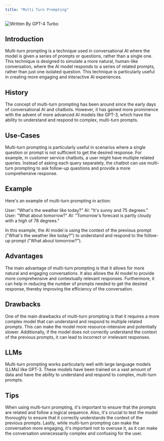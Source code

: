 ```yaml
---
title: "Multi Turn Prompting"
---
```


![Written By GPT-4 Turbo](https://img.shields.io/badge/Written%20By-GPT--4%20Turbo-5A5A5A?style=for-the-badge&logo=openai&logoColor=white)

## Introduction

Multi-turn prompting is a technique used in conversational AI where the model is given a series of prompts or questions, rather than a single one. This technique is designed to simulate a more natural, human-like conversation, where the AI model responds to a series of related prompts, rather than just one isolated question. This technique is particularly useful in creating more engaging and interactive AI experiences.

## History

The concept of multi-turn prompting has been around since the early days of conversational AI and chatbots. However, it has gained more prominence with the advent of more advanced AI models like GPT-3, which have the ability to understand and respond to complex, multi-turn prompts.

## Use-Cases

Multi-turn prompting is particularly useful in scenarios where a single question or prompt is not sufficient to get the desired response. For example, in customer service chatbots, a user might have multiple related queries. Instead of asking each query separately, the chatbot can use multi-turn prompting to ask follow-up questions and provide a more comprehensive response.

## Example

Here's an example of multi-turn prompting in action:

User: "What's the weather like today?"
AI: "It's sunny and 75 degrees."
User: "What about tomorrow?"
AI: "Tomorrow's forecast is partly cloudy with a high of 78 degrees."

In this example, the AI model is using the context of the previous prompt ("What's the weather like today?") to understand and respond to the follow-up prompt ("What about tomorrow?").

## Advantages

The main advantage of multi-turn prompting is that it allows for more natural and engaging conversations. It also allows the AI model to provide more comprehensive and contextually relevant responses. Furthermore, it can help in reducing the number of prompts needed to get the desired response, thereby improving the efficiency of the conversation.

## Drawbacks

One of the main drawbacks of multi-turn prompting is that it requires a more complex model that can understand and respond to multiple related prompts. This can make the model more resource-intensive and potentially slower. Additionally, if the model does not correctly understand the context of the previous prompts, it can lead to incorrect or irrelevant responses.

## LLMs

Multi-turn prompting works particularly well with large language models (LLMs) like GPT-3. These models have been trained on a vast amount of data and have the ability to understand and respond to complex, multi-turn prompts.

## Tips

When using multi-turn prompting, it's important to ensure that the prompts are related and follow a logical sequence. Also, it's crucial to test the model thoroughly to ensure that it correctly understands the context of the previous prompts. Lastly, while multi-turn prompting can make the conversation more engaging, it's important not to overuse it, as it can make the conversation unnecessarily complex and confusing for the user.